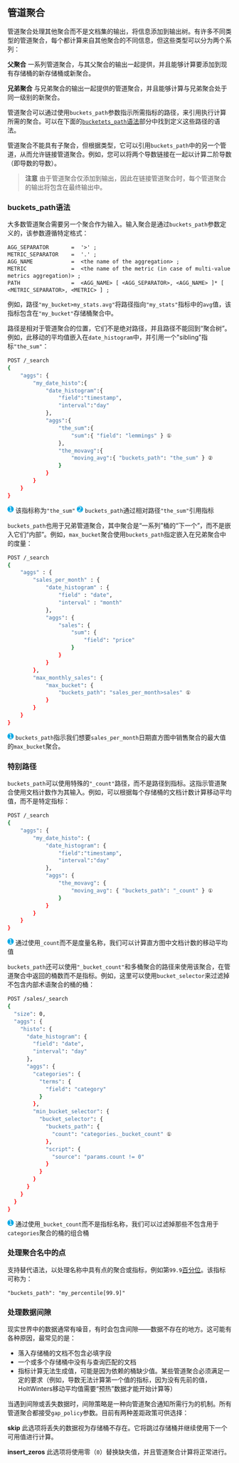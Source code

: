 ## 管道聚合
管道聚合处理其他聚合而不是文档集的输出，将信息添加到输出树。有许多不同类型的管道聚合，每个都计算来自其他聚合的不同信息，但这些类型可以分为两个系列：

**父聚合**
    一系列管道聚合，与其父聚合的输出一起提供，并且能够计算要添加到现有存储桶的新存储桶或新聚合。

**兄弟聚合**
    与兄弟聚合的输出一起提供的管道聚合，并且能够计算与兄弟聚合处于同一级别的新聚合。
    
管道聚合可以通过使用`buckets_path`参数指示所需指标的路径，来引用执行计算所需的聚合。可以在下面的[`bucketets_path`语法](#buckets_path语法)部分中找到定义这些路径的语法。

管道聚合不能具有子聚合，但根据类型，它可以引用`buckets_path`中的另一个管道，从而允许链接管道聚合。例如，您可以将两个导数链接在一起以计算二阶导数（即导数的导数）。

>**注意**
>由于管道聚合仅添加到输出，因此在链接管道聚合时，每个管道聚合的输出将包含在最终输出中。

### buckets_path语法
大多数管道聚合需要另一个聚合作为输入。输入聚合是通过`buckets_path`参数定义的，该参数遵循特定格式：

```
AGG_SEPARATOR       =  '>' ;
METRIC_SEPARATOR    =  '.' ;
AGG_NAME            =  <the name of the aggregation> ;
METRIC              =  <the name of the metric (in case of multi-value metrics aggregation)> ;
PATH                =  <AGG_NAME> [ <AGG_SEPARATOR>, <AGG_NAME> ]* [ <METRIC_SEPARATOR>, <METRIC> ] ;
```

例如，路径`"my_bucket>my_stats.avg"`将路径指向`"my_stats"`指标中的`avg`值，该指标包含在`"my_bucket"`存储桶聚合中。

路径是相对于管道聚合的位置，它们不是绝对路径，并且路径不能回到“聚合树”。例如，此移动的平均值嵌入在`date_histogram`中，并引用一个"sibling"指标`"the_sum"`：

```sh
POST /_search
{
    "aggs": {
        "my_date_histo":{
            "date_histogram":{
                "field":"timestamp",
                "interval":"day"
            },
            "aggs":{
                "the_sum":{
                    "sum":{ "field": "lemmings" } ①
                },
                "the_movavg":{
                    "moving_avg":{ "buckets_path": "the_sum" } ②
                }
            }
        }
    }
}
```

![](../../elasticsearch-guide/source/images/common/1.png) 该指标称为`"the_sum"`
![](../../elasticsearch-guide/source/images/common/2.png) `buckets_path`通过相对路径`"the_sum"`引用指标

`buckets_path`也用于兄弟管道聚合，其中聚合是“一系列”桶的“下一个”，而不是嵌入它们“内部”。例如，`max_bucket`聚合使用`buckets_path`指定嵌入在兄弟聚合中的度量：

```sh
POST /_search
{
    "aggs" : {
        "sales_per_month" : {
            "date_histogram" : {
                "field" : "date",
                "interval" : "month"
            },
            "aggs": {
                "sales": {
                    "sum": {
                        "field": "price"
                    }
                }
            }
        },
        "max_monthly_sales": {
            "max_bucket": {
                "buckets_path": "sales_per_month>sales" ①
            }
        }
    }
}
```

![](../../elasticsearch-guide/source/images/common/1.png) `buckets_path`指示我们想要`sales_per_month`日期直方图中销售聚合的最大值的`max_bucket`聚合。

### 特别路径
`buckets_path`可以使用特殊的`"_count"`路径，而不是路径到指标。这指示管道聚合使用文档计数作为其输入。例如，可以根据每个存储桶的文档计数计算移动平均值，而不是特定指标：

```sh
POST /_search
{
    "aggs": {
        "my_date_histo": {
            "date_histogram": {
                "field":"timestamp",
                "interval":"day"
            },
            "aggs": {
                "the_movavg": {
                    "moving_avg": { "buckets_path": "_count" } ①
                }
            }
        }
    }
}
```

![](../../elasticsearch-guide/source/images/common/1.png) 通过使用`_count`而不是度量名称，我们可以计算直方图中文档计数的移动平均值

`buckets_path`还可以使用`"_bucket_count"`和多桶聚合的路径来使用该聚合，在管道聚合中返回的桶数而不是指标。例如，这里可以使用`bucket_selector`来过滤掉不包含内部术语聚合的桶的桶：

```sh
POST /sales/_search
{
  "size": 0,
  "aggs": {
    "histo": {
      "date_histogram": {
        "field": "date",
        "interval": "day"
      },
      "aggs": {
        "categories": {
          "terms": {
            "field": "category"
          }
        },
        "min_bucket_selector": {
          "bucket_selector": {
            "buckets_path": {
              "count": "categories._bucket_count" ①
            },
            "script": {
              "source": "params.count != 0"
            }
          }
        }
      }
    }
  }
}
```

![](../../elasticsearch-guide/source/images/common/1.png) 通过使用`_bucket_count`而不是指标名称，我们可以过滤掉那些不包含用于`categories`聚合的桶的组合桶

### 处理聚合名中的点
支持替代语法，以处理名称中具有点的聚合或指标，例如第`99.9`[百分位](../07-Aggregations/Metrics-Aggregations/Percentiles-Aggregation.md)。该指标可称为：

```
"buckets_path": "my_percentile[99.9]"
```

### 处理数据间隙
现实世界中的数据通常有噪音，有时会包含间隙——数据不存在的地方。这可能有各种原因，最常见的是：

- 落入存储桶的文档不包含必填字段
- 一个或多个存储桶中没有与查询匹配的文档
- 指标计算无法生成值，可能是因为依赖的桶缺少值。某些管道聚合必须满足一定的要求（例如，导数无法计算第一个值的指标，因为没有先前的值，HoltWinters移动平均值需要“预热”数据才能开始计算等）

当遇到间隙或丢失数据时，间隙策略是一种向管道聚合通知所需行为的机制。所有管道聚合都接受`gap_policy`参数。目前有两种差距政策可供选择：

**skip**
    此选项将丢失的数据视为存储桶不存在。它将跳过存储桶并继续使用下一个可用值进行计算。

**insert_zeros**
    此选项将使用零（`0`）替换缺失值，并且管道聚合计算将正常进行。

